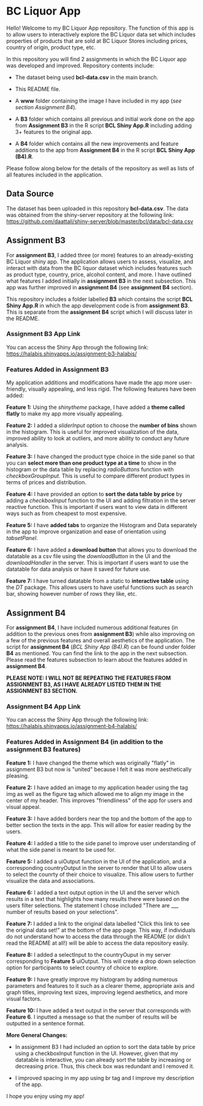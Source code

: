 # BC Liquor App

Hello! Welcome to my BC Liquor App repository. The function of this app is to allow users to interactively explore the BC Liquor data set which includes properties of products that are sold at BC Liquor Stores including prices, country of origin, product type, etc.

In this repository you will find 2 assignments in which the BC Liquor app was developed and improved. Repository contents include:

* The dataset being used **bcl-data.csv** in the main branch.

* This README file.

* A **www** folder containing the image I have included in my app (*see section Assignment B4*).

* A **B3** folder which contains all previous and initial work done on the app from **Assignment B3** in the R script **BCL Shiny App.R** including adding 3+ features to the original app.

* A **B4** folder which contains all the new improvements and feature additions to the app from **Assignment B4** in the R script **BCL Shiny App (B4).R**. 

Please follow along below for the details of the repository as well as lists of all features included in the application.

## Data Source
The dataset has been uploaded in this repository **bcl-data.csv**. The data was obtained from the shiny-server repository at the following link: https://github.com/daattali/shiny-server/blob/master/bcl/data/bcl-data.csv

## Assignment B3

For **assignment B3**, I added three (or more) features to an already-existing BC Liquor shiny app. The application allows users to assess, visualize, and interact with data from the BC liquor dataset which includes features such as product type, country, price, alcohol content, and more. I have outlined what features I added initially in **assignment B3** in the next subsection. This app was further improved in **assignment B4** (see **assignment B4** section).

This repository includes a folder labelled **B3** which contains the script **BCL Shiny App.R** in which the app development code is from **assignment B3**. This is separate from the **assignment B4** script which I will discuss later in the README.

### Assignment B3 App Link

You can access the Shiny App through the following link: https://halabis.shinyapps.io/assignment-b3-halabis/ 

### Features Added in Assignment B3

My application additions and modifications have made the app more user-friendly, visually appealing, and less rigid. The following features have been added:

**Feature 1:** Using the *shinytheme* package, I have added a **theme called flatly** to make my app more visually appealing.

**Feature 2:** I added a *sliderInput* option to choose the **number of bins** shown in the histogram. This is useful for improved visualization of the data, improved ability to look at outliers, and more ability to conduct any future analysis.

**Feature 3:** I have changed the product type choice in the side panel so that you can **select more than one product type at a time** to show in the histogram or the data table by replacing *radioButtons* function with *checkboxGroupInput*. This is useful to compare different product types in terms of prices and distribution.

**Feature 4:** I have provided an option to **sort the data table by price** by adding a *checkboxInput* function to the UI and adding filtration in the server reactive function. This is important if users want to view data in different ways such as from cheapest to most expensive.

**Feature 5:** I have **added tabs** to organize the Histogram and Data separately in the app to improve organization and ease of orientation using *tabsetPanel*.

**Feature 6:** I have added a **download button** that allows you to download the datatable as a csv file using the *downloadButton* in the UI and the *downloadHandler* in the server. This is important if users want to use the datatable for data analysis or have it saved for future use.

**Feature 7:** I have turned datatable from a static to **interactive table** using the *DT* package. This allows users to have useful functions such as search bar, showing however number of rows they like, etc.

## Assignment B4 

For **assignment B4**, I have included numerous additional features (in addition to the previous ones from **assignment B3**) while also improving on a few of the previous features and overall aesthetics of the application. The script for **assignment B4** (*BCL Shiny App (B4).R*) can be found under folder **B4** as mentioned. You can find the link to the app in the next subsection. Please read the features subsection to learn about the features added in **assignment B4**.

**PLEASE NOTE: I WILL NOT BE REPEATING THE FEATURES FROM ASSIGNMENT B3, AS I HAVE ALREADY LISTED THEM IN THE ASSIGNMENT B3 SECTION.**

### Assignment B4 App Link

You can access the Shiny App through the following link: https://halabis.shinyapps.io/assignment-b4-halabis/

### Features Added in Assignment B4 (in addition to the assignment B3 features)

**Feature 1:** I have changed the theme which was originally "flatly" in assignment B3 but now is "united" because I felt it was more aesthetically pleasing.

**Feature 2:** I have added an image to my application header using the tag img as well as the figure tag which allowed me to align my image in the center of my header. This improves "friendliness" of the app for users and visual appeal.

**Feature 3:** I have added borders near the top and the bottom of the app to better section the texts in the app. This will allow for easier reading by the users. 

**Feature 4:** I added a title to the side panel to improve user understanding of what the side panel is meant to be used for. 

**Feature 5:** I added a uiOutput function in the UI of the application, and a corresponding countryOutput in the server to render that UI to allow users to select the counrty of their choice to visualize. This allow users to further visualize the data and associations.

**Feature 6:** I added a text output option in the UI and the server which results in a text that highlights how many results there were based on the users filter selections. The statement I chose included "There are ___ number of results based on your selections". 

**Feature 7:** I added a link to the original data labelled "Click this link to see the original data set!" at the bottom of the app page. This way, if individuals do not understand how to access the data through the README (or didn't read the README at all!) will be able to access the data repository easily. 

**Feature 8:** I added a selectInput to the countryOuput in my server corresponding to **Feature 5** uiOutput. This will create a drop down selection option for participants to select country of choice to explore.

**Feature 9:** I have greatly improve my histogram by adding numerous parameters and features to it such as a clearer theme, appropriate axis and graph titles, improving text sizes, improving legend aesthetics, and more visual factors.

**Feature 10:** I have added a text output in the server that corresponds with **Feature 6**. I inputted a message so that the number of results will be outputted in a sentence format.

**More General Changes:**

* In assignment B3 I had included an option to sort the data table by price using a checkboxInput function in the UI. However, given that my datatable is interactive, you can already sort the table by increasing or decreasing price. Thus, this check box was redundant and I removed it. 

* I improved spacing in my app using br tag and I improve my description of the app.


I hope you enjoy using my app!



